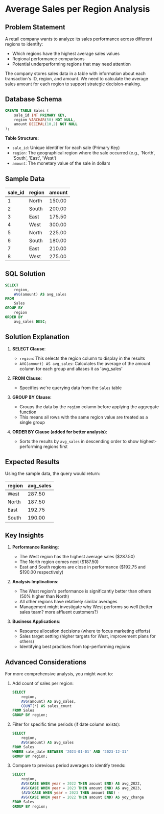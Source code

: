 # Average Sales per Region Analysis

## Problem Statement
A retail company wants to analyze its sales performance across different regions to identify:
- Which regions have the highest average sales values
- Regional performance comparisons
- Potential underperforming regions that may need attention

The company stores sales data in a table with information about each transaction's ID, region, and amount. We need to calculate the average sales amount for each region to support strategic decision-making.

## Database Schema

```sql
CREATE TABLE Sales (
    sale_id INT PRIMARY KEY,
    region VARCHAR(50) NOT NULL,
    amount DECIMAL(10,2) NOT NULL
);
```

**Table Structure:**
- `sale_id`: Unique identifier for each sale (Primary Key)
- `region`: The geographical region where the sale occurred (e.g., 'North', 'South', 'East', 'West')
- `amount`: The monetary value of the sale in dollars

## Sample Data

| sale_id | region | amount |
|---------|--------|--------|
| 1       | North  | 150.00 |
| 2       | South  | 200.00 |
| 3       | East   | 175.50 |
| 4       | West   | 300.00 |
| 5       | North  | 225.00 |
| 6       | South  | 180.00 |
| 7       | East   | 210.00 |
| 8       | West   | 275.00 |

## SQL Solution

```sql
SELECT 
    region, 
    AVG(amount) AS avg_sales
FROM 
    Sales
GROUP BY 
    region
ORDER BY 
    avg_sales DESC;
```

## Solution Explanation

1. **SELECT Clause**:
   - `region`: This selects the region column to display in the results
   - `AVG(amount) AS avg_sales`: Calculates the average of the amount column for each group and aliases it as 'avg_sales'

2. **FROM Clause**:
   - Specifies we're querying data from the `Sales` table

3. **GROUP BY Clause**:
   - Groups the data by the `region` column before applying the aggregate function
   - This means all rows with the same region value are treated as a single group

4. **ORDER BY Clause (added for better analysis)**:
   - Sorts the results by `avg_sales` in descending order to show highest-performing regions first

## Expected Results

Using the sample data, the query would return:

| region | avg_sales |
|--------|-----------|
| West   | 287.50    |
| North  | 187.50    |
| East   | 192.75    |
| South  | 190.00    |

## Key Insights

1. **Performance Ranking**:
   - The West region has the highest average sales ($287.50)
   - The North region comes next ($187.50)
   - East and South regions are close in performance ($192.75 and $190.00 respectively)

2. **Analysis Implications**:
   - The West region's performance is significantly better than others (50% higher than North)
   - All other regions have relatively similar averages
   - Management might investigate why West performs so well (better sales team? more affluent customers?)

3. **Business Applications**:
   - Resource allocation decisions (where to focus marketing efforts)
   - Sales target setting (higher targets for West, improvement plans for others)
   - Identifying best practices from top-performing regions

## Advanced Considerations

For more comprehensive analysis, you might want to:

1. Add count of sales per region:
   ```sql
   SELECT 
       region, 
       AVG(amount) AS avg_sales,
       COUNT(*) AS sales_count
   FROM Sales
   GROUP BY region;
   ```

2. Filter for specific time periods (if date column exists):
   ```sql
   SELECT 
       region, 
       AVG(amount) AS avg_sales
   FROM Sales
   WHERE sale_date BETWEEN '2023-01-01' AND '2023-12-31'
   GROUP BY region;
   ```

3. Compare to previous period averages to identify trends:
   ```sql
   SELECT 
       region, 
       AVG(CASE WHEN year = 2022 THEN amount END) AS avg_2022,
       AVG(CASE WHEN year = 2023 THEN amount END) AS avg_2023,
       (AVG(CASE WHEN year = 2023 THEN amount END) - 
       AVG(CASE WHEN year = 2022 THEN amount END) AS yoy_change
   FROM Sales
   GROUP BY region;
   ```
